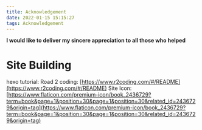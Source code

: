 ```yaml
---
title: Acknowledgement
date: 2022-01-15 15:15:27
tags: Acknowledgement
---
```


**I would like to deliver my sincere appreciation to all those who helped**

# Site Building
hexo tutorial:
Road 2 coding: [https://www.r2coding.com/#/README](https://www.r2coding.com/#/README)
Site Icon: [https://www.flaticon.com/premium-icon/book_2436729?term=book&page=1&position=30&page=1&position=30&related_id=2436729&origin=tag](https://www.flaticon.com/premium-icon/book_2436729?term=book&page=1&position=30&page=1&position=30&related_id=2436729&origin=tag)
